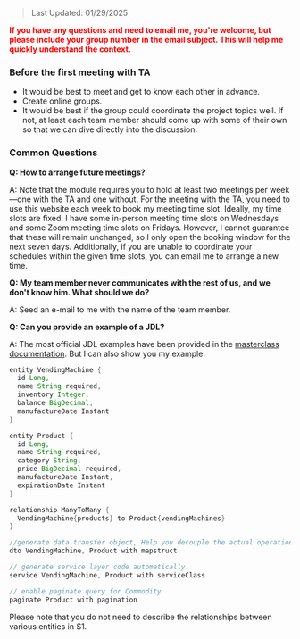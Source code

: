> Last Updated: 01/29/2025

<div style="color: red;">

**If you have any questions and need to email me, you're welcome, but please include your group number in the email subject. This will help me quickly understand the context.**

</div>

### Before the first meeting with TA
- It would be best to meet and get to know each other in advance.
- Create online groups.
- It would be best if the group could coordinate the project topics well. If not, at least each team member should come up with some of their own so that we can dive directly into the discussion.

### Common Questions

**Q: How to arrange future meetings?**

A: Note that the module requires you to hold at least two meetings per week—one with the TA and one without. 
For the meeting with the TA, you need to use this website each week to book my meeting time slot. Ideally, my time slots are fixed: I have some in-person meeting time slots on Wednesdays and some Zoom meeting time slots on Fridays. However, I cannot guarantee that these will remain unchanged, so I only open the booking window for the next seven days. 
Additionally, if you are unable to coordinate your schedules within the given time slots, you can email me to arrange a new time.

**Q: My team member never communicates with the rest of us, and we don't know him. What should we do?**

A: Seed an e-mail to me with the name of the team member.

**Q: Can you provide an example of a JDL?**

A: The most official JDL examples have been provided in the [masterclass documentation](https://canvas.bham.ac.uk/courses/78925/files/18281380?module_item_id=4126397). But I can also show you my example:

```java
entity VendingMachine {
  id Long,
  name String required,            
  inventory Integer,             
  balance BigDecimal,              
  manufactureDate Instant        
}

entity Product {
  id Long,
  name String required,           
  category String,                
  price BigDecimal required,        
  manufactureDate Instant,          
  expirationDate Instant            
}

relationship ManyToMany {
  VendingMachine{products} to Product{vendingMachines}
}

//generate data transfer object, Help you decouple the actual operational objects of Spring Boot from the database objects.
dto VendingMachine, Product with mapstruct 

// generate service layer code automatically.
service VendingMachine, Product with serviceClass

// enable paginate query for Commodity
paginate Product with pagination
```

Please note that you do not need to describe the relationships between various entities in S1. 

